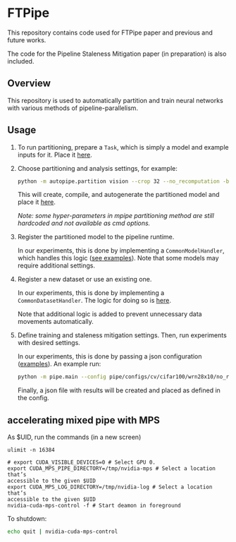 
# FTPipe

This repository contains code used for FTPipe paper and previous and future works.

The code for the Pipeline Staleness Mitigation paper (in preparation) is also included.

## Overview
This repository is used to automatically partition and train neural networks with various methods of pipeline-parallelism.


## Usage

1. To run partitioning, prepare a `Task`, which is simply a model and example inputs for it. Place it [here](autopipe/tasks).

2. Choose partitioning and analysis settings, for example:
    ```bash
    python -m autopipe.partition vision --crop 32 --no_recomputation -b 256 -p 4 --save_memory_mode --partitioning_method pipedream --model wrn_28x10_ c100_dr03_gn
    ```
    This will create, compile, and autogenerate the partitioned model and place it [here](models/partitioned).
    
    _Note: some hyper-parameters in mpipe partitioning method are still hardcoded and not available as cmd options._

3. Register the partitioned model to the pipeline runtime. 

    In our experiments, this is done by implementing a `CommonModelHandler`, which handles this logic 
    ([see examples](pipe/models/registery)). Note that some models may require additional settings.

4. Register a new dataset or use an existing one.  

    In our experiments, this is done by implementing a `CommonDatasetHandler`.
    The logic for doing so is [here](pipe/data).
    
    Note that additional logic is added to prevent unnecessary data movements automatically.

5. Define training and staleness mitigation settings. Then, run experiments with desired settings.

    In our experiments, this is done by passing a json configuration ([examples](pipe/configs)).
   An example run:
    ```bash
   python -m pipe.main --config pipe/configs/cv/cifar100/wrn28x10/no_recomputation/stale_nr.json --bs_train_from_cmd --bs_train 16 --step_every_from_cmd --step_every 16 --seed 42 --mode mp
   ```    
    Finally, a json file with results will be created and placed as defined in the config.
    
## accelerating mixed pipe with MPS
As $UID, run the commands (in a new screen)
```
ulimit -n 16384

# export CUDA_VISIBLE_DEVICES=0 # Select GPU 0.
export CUDA_MPS_PIPE_DIRECTORY=/tmp/nvidia-mps # Select a location that’s
accessible to the given $UID
export CUDA_MPS_LOG_DIRECTORY=/tmp/nvidia-log # Select a location that’s
accessible to the given $UID
nvidia-cuda-mps-control -f # Start deamon in foreground
```

To shutdown:
```bash
echo quit | nvidia-cuda-mps-control
```
